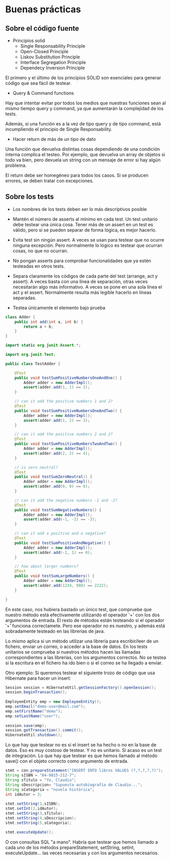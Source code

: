 Buenas prácticas
================

Sobre el código fuente
----------------------

- Principios solid
    - Single Responsability Principle
    - Open-Closed Principle
    - Liskov Substitution Principle
    - Interface Segregation Principle
    - Dependecy Inversion Principle
  
El primero y el último de los principios SOLID son esenciales para generar código que sea fácil de testear.

- Query & Command functions

Hay que intentar evitar por todos los medios que nuestras funciones sean al mismo tiempo query y command, ya que aumentarán la complejidad de los tests.

Además, si una función es a la vez de tipo query y de tipo command, está incumpliendo el principio de Single Responsability.

- Hacer return de más de un tipo de dato

Una función que devuelva distintas cosas dependiendo de una condición interna complica el testeo. Por ejemplo, que devuelva un array de objetos si todo va bien, pero devuela un string con un mensaje de error si hay algún problema.

El return debe ser homegéneo para todos los casos. Si se producen errores, se deben tratar con excepciones.
 

Sobre los tests
---------------

- Los nombres de los tests deben ser lo más descriptivos posible

- Mantén el número de asserts al mínimo en cada test. Un test unitario debe testear una única cosa. Tener más de un assert en un test es válido, pero si se pueden separar de forma lógica, es mejor hacerlo.

- Evita test sin ningún assert. A veces se usan para testear que no ocurre ninguna excepción. Pero normalmente lo lógico es testear que ocurran cosas, no que no ocurran.

- No pongan asserts para comprobar funcionalidades que ya estén testeadas en otros tests.

- Separa claramente los códigos de cada parte del test (arrange, act y assert). A veces basta con una línea de separación, otras veces necesitarán algo más informativo. A veces se pone en una sola línea el act y el assert. Normalmente resulta más legible hacerlo en líneas separadas.

- Testea únicamente el elemento bajo prueba

```java
class Adder {
    public int add(int a, int b) {
        return a + b;
    }
}
```

```java
import static org.junit.Assert.*;

import org.junit.Test;

public class TestAdder {

    @Test
    public void testSumPositiveNumbersOneAndOne() {
        Adder adder = new AdderImpl();
        assert(adder.add(1, 1) == 2);
    }

    // can it add the positive numbers 1 and 2?
    @Test
    public void testSumPositiveNumbersOneAndTwo() {
        Adder adder = new AdderImpl();
        assert(adder.add(1, 2) == 3);
    }

    // can it add the positive numbers 2 and 2?
    @Test
    public void testSumPositiveNumbersTwoAndTwo() {
        Adder adder = new AdderImpl();
        assert(adder.add(2, 2) == 4);
    }

    // is zero neutral?
    @Test
    public void testSumZeroNeutral() {
        Adder adder = new AdderImpl();
        assert(adder.add(0, 0) == 0);
    }

    // can it add the negative numbers -1 and -2?
    @Test
    public void testSumNegativeNumbers() {
        Adder adder = new AdderImpl();
        assert(adder.add(-1, -2) == -3);
    }

    // can it add a positive and a negative?
    @Test
    public void testSumPositiveAndNegative() {
        Adder adder = new AdderImpl();
        assert(adder.add(-1, 1) == 0);
    }

    // how about larger numbers?
    @Test
    public void testSumLargeNumbers() {
        Adder adder = new AdderImpl();
        assert(adder.add(1234, 988) == 2222);
    }

}
```

En este caso, nos hubiera bastado un único test, que compruebe que nuestro método está efectivamente utilizando el operador '+' con los dos argumentos de entrada. El resto de métodos están testeando si el operador '+' funciona correctamete. Pero ese operador no es nuestro, y además está sobradamente testeado en las librerías de java.

Lo mismo aplica si un método utilizar una librería para escribir/leer de un fichero, enviar un correo, o acceder a la base de datos. En los tests unitarios se comprueba si nuestros métodos hacen las llamadas correspondientes a las librerías, con los argumentos correctos. No se testea si la escritura en el fichero ha ido bien o si el correo se ha llegado a enviar.

Otro ejemplo: Si queremos testear el siguiente trozo de código que usa Hibernate para hacer un insert:

```java
Session session = HibernateUtil.getSessionFactory().openSession();
session.beginTransaction();
        
EmployeeEntity emp = new EmployeeEntity();
emp.setEmail("demo-user@mail.com");
emp.setFirstName("demo");
emp.setLastName("user");
 
session.save(emp);
session.getTransaction().commit();
HibernateUtil.shutdown();
```

Lo que hay que testear no es si el insert se ha hecho o no en la base de datos. Eso es muy costoso de testear. Y no es unitario. Si acaso es un test de integración. Lo que hay que testear es que hemos llamado al método save() con el objeto correcto como argumento de entrada.

```java
stmt = con.prepareStatement("INSERT INTO libros VALUES (?,?,?,?,?)");
String sISBN = "84-9815-212-7";
String sTitulo = "Yo, Claudio";
String sDescripcion= "Supuesta autobiografía de Claudio...";
String sCategoria = "novela histórica";
int idAutor = 3;
   
stmt.setString(1,sISBN);
stmt.setInt(2,idAutor);
stmt.setString(3,sTitulo);
stmt.setString(4,sDescripcion);
stmt.setString(5,sCategoria);

stmt.executeUpdate();
```

O con consultas SQL "a mano". Habría que testear que hemos llamado a cada uno de los métodos prepareStatement, setString, setInt, executeUpdate... las veces necesarias y con los argumentos necesarios.






